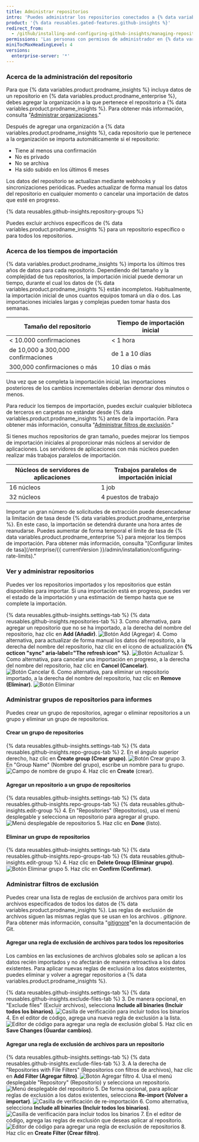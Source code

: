 ```yaml
---
title: Administrar repositorios
intro: 'Puedes administrar los repositorios conectados a {% data variables.product.prodname_insights %} y los datos incluidos en las métricas de cada repositorio.'
product: '{% data reusables.gated-features.github-insights %}'
redirect_from:
  - /github/installing-and-configuring-github-insights/managing-repositories
permissions: 'Las personas con permisos de administrador en {% data variables.product.prodname_insights %} puede administrar repositorios.'
miniTocMaxHeadingLevel: 4
versions:
  enterprise-server: '*'
---
```


### Acerca de la administración del repositorio

Para que {% data variables.product.prodname_insights %} incluya datos de un repositorio en {% data variables.product.prodname_enterprise %}, debes agregar la organización a la que pertenece el repositorio a {% data variables.product.prodname_insights %}. Para obtener más información, consulta "[Administrar organizaciones](/github/installing-and-configuring-github-insights/managing-organizations)."

Después de agregar una organización a {% data variables.product.prodname_insights %}, cada repositorio que le pertenece a la organización se importa automáticamente si el repositorio:
- Tiene al menos una confirmación
- No es privado
- No se archiva
- Ha sido subido en los últimos 6 meses

Los datos del repositorio se actualizan mediante webhooks y sincronizaciones periódicas. Puedes actualizar de forma manual los datos del repositorio en cualquier momento o cancelar una importación de datos que esté en progreso.

{% data reusables.github-insights.repository-groups %}

Puedes excluir archivos específicos de {% data variables.product.prodname_insights %} para un repositorio específico o para todos los repositorios.

### Acerca de los tiempos de importación

{% data variables.product.prodname_insights %} importa los últimos tres años de datos para cada repositorio. Dependiendo del tamaño y la complejidad de tus repositorios, la importación inicial puede demorar un tiempo, durante el cual los datos de {% data variables.product.prodname_insights %} están incompletos. Habitualmente, la importación inicial de unos cuantos equipos tomará un día o dos. Las importaciones iniciales largas y complejas pueden tomar hasta dos semanas.

| Tamaño del repositorio             | Tiempo de importación inicial |
| ---------------------------------- | ----------------------------- |
| < 10.000 confirmaciones            | < 1 hora                      |
| de 10,000 a 300,000 confirmaciones | de 1 a 10 días                |
| 300,000 confirmaciones o más       | 10 días o más                 |

Una vez que se completa la importación inicial, las importaciones posteriores de los cambios incrementales deberían demorar dos minutos o menos.

Para reducir los tiempos de importación, puedes excluir cualquier biblioteca de terceros en carpetas no estándar desde {% data variables.product.prodname_insights %} antes de la importación. Para obtener más información, consulta "[Administrar filtros de exclusión](#managing-exclusion-filters)."

Si tienes muchos repositorios de gran tamaño, puedes mejorar los tiempos de importación iniciales al proporcionar más núcleos al servidor de aplicaciones. Los servidores de aplicaciones con más núcleos pueden realizar más trabajos paralelos de importación.

| Núcleos de servidores de aplicaciones | Trabajos paralelos de importación inicial |
| ------------------------------------- | ----------------------------------------- |
| 16 núcleos                            | 1 job                                     |
| 32 núcleos                            | 4 puestos de trabajo                      |

Importar un gran número de solicitudes de extracción puede desencadenar la limitación de tasa desde {% data variables.product.prodname_enterprise %}. En este caso, la importación se detendrá durante una hora antes de reanudarse. Puedes aumentar de forma temporal el límite de tasa de {% data variables.product.prodname_enterprise %} para mejorar los tiempos de importación. Para obtener más información, consulta "[Configurar límites de tasa](/enterprise/{{ currentVersion }}/admin/installation/configuring-rate-limits)."

### Ver y administrar repositorios

Puedes ver los repositorios importados y los repositorios que están disponibles para importar. Si una importación está en progreso, puedes ver el estado de la importación y una estimación de tiempo hasta que se complete la importación.

{% data reusables.github-insights.settings-tab %}
{% data reusables.github-insights.repositories-tab %}
3. Como alternativa, para agregar un repositorio que no se ha importado, a la derecha del nombre del repositorio, haz clic en **Add (Añadir)**. ![Botón Add (Agregar)](/assets/images/help/insights/add-button.png)
4. Como alternativa, para actualizar de forma manual los datos del repositorio, a la derecha del nombre del repositorio, haz clic en el icono de actualización **{% octicon "sync" aria-label="The refresh icon" %}**. ![Botón Actualizar](/assets/images/help/insights/refresh-button.png)
5. Como alternativa, para cancelar una importación en progreso, a la derecha del nombre del repositorio, haz clic en **Cancel (Cancelar)**. ![Botón Cancelar](/assets/images/help/insights/cancel-button.png)
6. Como alternativa, para eliminar un repositorio importado, a la derecha del nombre del repositorio, haz clic en **Remove (Eliminar)**. ![Botón Eliminar](/assets/images/help/insights/remove-button.png)

### Administrar grupos de repositorios para informes

Puedes crear un grupo de repositorios, agregar o eliminar repositorios a un grupo y eliminar un grupo de repositorios.

#### Crear un grupo de repositorios

{% data reusables.github-insights.settings-tab %}
{% data reusables.github-insights.repo-groups-tab %}
2. En el ángulo superior derecho, haz clic en **Create group (Crear grupo)**. ![Botón Crear grupo](/assets/images/help/insights/create-group.png)
3. En "Group Name" (Nombre del grupo), escribe un nombre para tu grupo. ![Campo de nombre de grupo](/assets/images/help/insights/group-name.png)
4. Haz clic en **Create** (crear).

#### Agregar un repositorio a un grupo de repositorios

{% data reusables.github-insights.settings-tab %}
{% data reusables.github-insights.repo-groups-tab %}
{% data reusables.github-insights.edit-group %}
4. En "Repositories" (Repositorios), usa el menú desplegable y selecciona un repositorio para agregar al grupo. ![Menú desplegable de repositorios](/assets/images/help/insights/repositories-drop-down.png)
5. Haz clic en **Done** (listo).

#### Eliminar un grupo de repositorios

{% data reusables.github-insights.settings-tab %}
{% data reusables.github-insights.repo-groups-tab %}
{% data reusables.github-insights.edit-group %}
4. Haz clic en **Delete Group (Eliminar grupo)**. ![Botón Eliminar grupo](/assets/images/help/insights/delete-group.png)
5. Haz clic en **Confirm (Confirmar)**.

### Administrar filtros de exclusión

Puedes crear una lista de reglas de exclusión de archivos para omitir los archivos especificados de todos los datos de {% data variables.product.prodname_insights %}. Las reglas de exclusión de archivos siguen las mismas reglas que se usan en los archivos *. gitignore*. Para obtener más información, consulta "[gitignore](https://git-scm.com/docs/gitignore)"en la documentación de Git.

#### Agregar una regla de exclusión de archivos para todos los repositorios

Los cambios en las exclusiones de archivos globales solo se aplican a los datos recién importados y no afectarán de manera retroactiva a los datos existentes. Para aplicar nuevas reglas de exclusión a los datos existentes, puedes eliminar y volver a agregar repositorios a {% data variables.product.prodname_insights %}.

{% data reusables.github-insights.settings-tab %}
{% data reusables.github-insights.exclude-files-tab %}
3. De manera opcional, en "Exclude files" (Excluir archivos), selecciona **Include all binaries (Incluir todos los binarios)**. ![Casilla de verificación para incluir todos los binarios](/assets/images/help/insights/include-all-binaries-global.png)
4. En el editor de código, agrega una nueva regla de exclusión a la lista. ![Editor de código para agregar una regla de exclusión global](/assets/images/help/insights/global-exclusion-list.png)
5. Haz clic en **Save Changes (Guardar cambios)**.

#### Agregar una regla de exclusión de archivos para un repositorio

{% data reusables.github-insights.settings-tab %}
{% data reusables.github-insights.exclude-files-tab %}
3. A la derecha de "Repositories with File Filters" (Repositorios con filtros de archivos), haz clic en **Add Filter (Agregar filtro)**. ![Botón Agregar filtro](/assets/images/help/insights/add-filter.png)
4. Usa el menú desplegable "Repository" (Repositorio) y selecciona un repositorio. ![Menú desplegable del repositorio](/assets/images/help/insights/repository-drop-down-exclude.png)
5. De forma opcional, para aplicar reglas de exclusión a los datos existentes, selecciona **Re-import (Volver a importar)**. ![Casilla de verificación de re-importación](/assets/images/help/insights/re-import-checkbox.png)
6. Como alternativa, selecciona **Include all binaries (Incluir todos los binarios)**. ![Casilla de verificación para incluir todos los binarios](/assets/images/help/insights/include-all-binaries-repo.png)
7. En el editor de código, agrega las reglas de exclusión que deseas aplicar al repositorio. ![Editor de código para agregar una regla de exclusión de repositorios](/assets/images/help/insights/repo-exclusion-list.png)
8. Haz clic en **Create Filter (Crear filtro)**.
